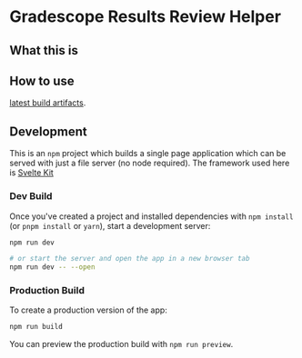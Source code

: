# Gradescope Results Review Helper

## What this is

## How to use

[latest build artifacts](https://gitlab.com/api/v4/projects/45594134/jobs/artifacts/main/download?job=build-job).


## Development

This is an `npm` project which builds a single page application which can be served with just a file server (no node required).
The framework used here is [Svelte Kit](kit.svelte.dev)

### Dev Build

Once you've created a project and installed dependencies with `npm install` (or `pnpm install` or `yarn`), start a development server:

```bash
npm run dev

# or start the server and open the app in a new browser tab
npm run dev -- --open
```

### Production Build

To create a production version of the app:

```bash
npm run build
```

You can preview the production build with `npm run preview`.
